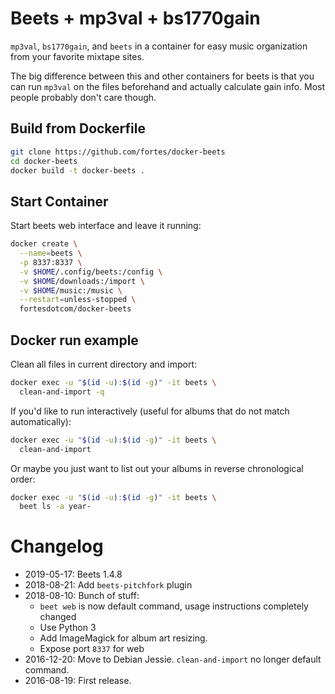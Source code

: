 # Beets + mp3val + bs1770gain

`mp3val`, `bs1770gain`, and `beets` in a container for easy music organization from your favorite mixtape sites.

The big difference between this and other containers for beets is that you can run `mp3val` on the files beforehand and actually calculate gain info. Most people probably don't care though.

## Build from Dockerfile

```sh
git clone https://github.com/fortes/docker-beets
cd docker-beets
docker build -t docker-beets .
```

## Start Container

Start beets web interface and leave it running:

```sh
docker create \
  --name=beets \
  -p 8337:8337 \
  -v $HOME/.config/beets:/config \
  -v $HOME/downloads:/import \
  -v $HOME/music:/music \
  --restart=unless-stopped \
  fortesdotcom/docker-beets
```

## Docker run example

Clean all files in current directory and import:

```sh
docker exec -u "$(id -u):$(id -g)" -it beets \
  clean-and-import -q
```

If you'd like to run interactively (useful for albums that do not match automatically):

```sh
docker exec -u "$(id -u):$(id -g)" -it beets \
  clean-and-import
```

Or maybe you just want to list out your albums in reverse chronological order:

```sh
docker exec -u "$(id -u):$(id -g)" -it beets \
  beet ls -a year-
```

# Changelog

* 2019-05-17: Beets 1.4.8
* 2018-08-21: Add `beets-pitchfork` plugin
* 2018-08-10: Bunch of stuff:
  * `beet web` is now default command, usage instructions completely changed
  * Use Python 3
  * Add ImageMagick for album art resizing.
  * Expose port `8337` for web
* 2016-12-20: Move to Debian Jessie. `clean-and-import` no longer default command.
* 2016-08-19: First release.

